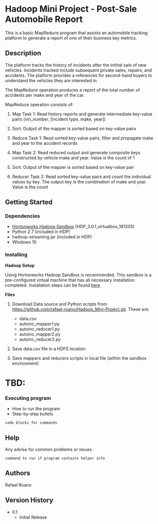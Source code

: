 # Hadoop Mini Project - Post-Sale Automobile Report

This is a basic MapReduce program that assists an automobile tracking platform to generate a report of one of their business key metrics.

## Description

The platform tracks the history of incidents after the initital sale of new vehicles. Incidents tracked include subsequent private sales, repairs, and accidents. The platform provides a references for second-hand buyers to understand the vehicles they are interested in.

The MapReduce operation produces a report of the total number of accidents per make and year of the car.

MapReduce operation consists of:

1. Map Task 1: Read history reports and generate intermediate key-value pairs (vin_number, [incident type, make, year])

2. Sort: Output of the mapper is sorted based on key-value pairs

3. Reduce Task 1: Read sorted key-value pairs, filter and propagate make and year to the accident records

4. Map Task 2: Read reduced output and generate composite keys constructed by vehicle make and year. Value is the count of 1

5. Sort: Output of the mapper is sorted based on key-value pair

6. Reducer Task 2: Read sorted key-value pairs and count the individual values by key. The output key is the combination of make and year. Value is the count

## Getting Started

### Dependencies

* [Hortonworks Hadoop Sandbox][1] (HDP_3.0.1_virtualbox_181205)
* Python 2.7 (included in HDP)
* hadoop-streaming.jar (included in HDP)
* Windows 10

[1]: https://www.cloudera.com/downloads/hortonworks-sandbox/hdp.html

### Installing

**Hadoop Setup**

Using Hortonworks Hadoop Sandbox is recommended. This sandbox is a pre-configured virtual machine that has all necessary installation completed. Installation steps can be found [here][2]

[2]: https://www.youtube.com/watch?v=735yx2Eak48

**Files**

1. Download Data source and Python scripts from https://github.com/rafael-roano/Hadoop_Mini-Project.git. These are:
    * data.csv
    * autoinc_mapper1.py
    * autoinc_reducer1.py
    * autoinc_mapper2.py
    * autoinc_reducer2.py

2. Save data.csv file in a HDFS location
3. Save mappers and reducers scripts in local file (within the sandbox environment)


# TBD:

### Executing program

* How to run the program
* Step-by-step bullets
```
code blocks for commands
```

## Help

Any advise for common problems or issues.
```
command to run if program contains helper info
```

## Authors

Rafael Roano

## Version History

* 0.1
    * Initial Release